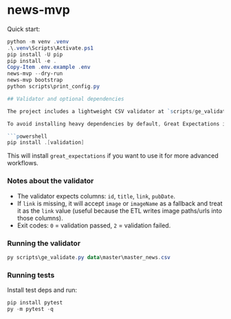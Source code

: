 # news-mvp

Quick start:
```powershell
python -m venv .venv
.\.venv\Scripts\Activate.ps1
pip install -U pip
pip install -e .
Copy-Item .env.example .env
news-mvp --dry-run
news-mvp bootstrap
python scripts\print_config.py

## Validator and optional dependencies

The project includes a lightweight CSV validator at `scripts/ge_validate.py` which performs a few basic checks (columns present, not-null, unique id, link regex, parseable pubDate).

To avoid installing heavy dependencies by default, Great Expectations is optional. Install the validation extras like this:

```powershell
pip install .[validation]
```

This will install `great_expectations` if you want to use it for more advanced workflows.

### Notes about the validator

- The validator expects columns: `id`, `title`, `link`, `pubDate`.
- If `link` is missing, it will accept `image` or `imageName` as a fallback and treat it as the `link` value (useful because the ETL writes image paths/urls into those columns).
- Exit codes: `0` = validation passed, `2` = validation failed.

### Running the validator

```powershell
py scripts\ge_validate.py data\master\master_news.csv
```

### Running tests

Install test deps and run:

```powershell
pip install pytest
py -m pytest -q
```

